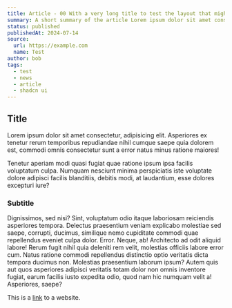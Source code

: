 ```yaml
---
title: Article - 00 With a very long title to test the layout that might break
summary: A short summary of the article Lorem ipsum dolor sit amet consectetur adipisicing elit. Maiores odit modi officia vero voluptatem molestias. Sed voluptatum ratione consequuntur iure alias eligendi, doloremque molestias adipisci aut suscipit blanditiis, repellendus quod.
status: published
publishedAt: 2024-07-14
source:
  url: https://example.com
  name: Test
author: bob
tags:
  - test
  - news
  - article
  - shadcn ui
---
```


## Title

Lorem ipsum dolor sit amet consectetur, adipisicing elit. Asperiores ex tenetur rerum temporibus repudiandae nihil cumque saepe quia dolorem est, commodi omnis consectetur sunt a error natus minus ratione maiores!

Tenetur aperiam modi quasi fugiat quae ratione ipsum ipsa facilis voluptatum culpa. Numquam nesciunt minima perspiciatis iste voluptate dolore adipisci facilis blanditiis, debitis modi, at laudantium, esse dolores excepturi iure?

### Subtitle

Dignissimos, sed nisi? Sint, voluptatum odio itaque laboriosam reiciendis asperiores tempora. Delectus praesentium veniam explicabo molestiae sed saepe, corrupti, ducimus, similique nemo cupiditate commodi quae repellendus eveniet culpa dolor. Error.
Neque, ab! Architecto ad odit aliquid labore! Rerum fugit nihil quia deleniti rem velit, molestias officiis labore error cum. Natus ratione commodi repellendus distinctio optio veritatis dicta tempora ducimus non.
Molestias praesentium laborum ipsum? Autem quis aut quos asperiores adipisci veritatis totam dolor non omnis inventore fugiat, earum facilis iusto expedita odio, quod nam hic numquam velit a! Asperiores, saepe?

This is a [link](https://example.com) to a website.
